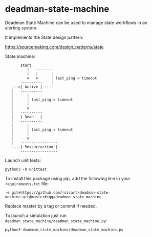 # deadman-state-machine

Deadman State Machine can be used to manage state workflows in an alerting system.

It implements the State design pattern:

https://sourcemaking.com/design_patterns/state


State machine:

```
       start
          |   --------
          |   |      |
          v   v      | last_ping < timeout
       ----------    |
   --->| Active |-----
   |   ----------
   |      |
   |      | last_ping > timeout
   |      |
   |      v
   |   ----------
   |   | Dead   |
   |   ----------
   |      |
   |      | last_ping < timeout
   |      |
   |      v
   |   -----------------
   ----| Ressurrection |
       -----------------
```

Launch unit tests:

```
python3 -m unittest
```


To install this package using pip, add the following line in your `requirements.txt` file:

```
-e git+https://github.com/rsicart/deadman-state-machine.git@master#egg=deadman_state_machine
```

Replace master by a tag or commit if needed.


To launch a simulation just run `deadman_state_machine/deadman_state_machine.py`:
```
python3 deadman_state_machine/deadman_state_machine.py
```
